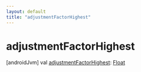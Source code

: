```yaml
---
layout: default
title: "adjustmentFactorHighest"
---
```


# adjustmentFactorHighest

[androidJvm]
val [adjustmentFactorHighest](adjustment-factor-highest.md): [Float](https://kotlinlang.org/api/core/kotlin-stdlib/kotlin/-float/index.html)